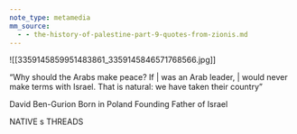 ```yaml
---
note_type: metamedia
mm_source:
  - - the-history-of-palestine-part-9-quotes-from-zionis.md
---
```


![[3359145859951483861_3359145846571768566.jpg]]

“Why should the Arabs make
peace? If | was an Arab leader, |
would never make terms with
Israel. That is natural: we have
taken their country”

David Ben-Gurion
Born in Poland
Founding Father of Israel

NATIVE s THREADS

